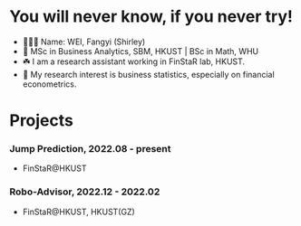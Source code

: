 # You will never know, if you never try!

<!--
**shirleyweify/shirleyweify** is a ✨ _special_ ✨ repository because its `README.md` (this file) appears on your GitHub profile.

Here are some ideas to get you started:

- 🔭 I’m currently working on ...
- 🌱 I’m currently learning ...
- 👯 I’m looking to collaborate on ...
- 🤔 I’m looking for help with ...
- 💬 Ask me about ...
- 📫 How to reach me: ...
- 😄 Pronouns: ...
- ⚡ Fun fact: ...
-->

- 👱🏻‍♀️ Name: WEI, Fangyi (Shirley)
- 📍 MSc in Business Analytics, SBM, HKUST | BSc in Math, WHU
- ☘️ I am a research assistant working in FinStaR lab, HKUST.
- 🧐 My research interest is business statistics, especially on financial econometrics.

<!--

- 🔖 See more about me: https://shirleyweify.github.io

-->

# Projects

### Jump Prediction, 2022.08 - present
- FinStaR@HKUST

### Robo-Advisor, 2022.12 - 2022.02
- FinStaR@HKUST, HKUST(GZ)
